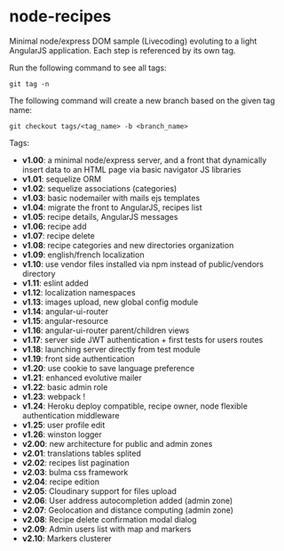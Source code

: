 # node-recipes
Minimal node/express DOM sample (Livecoding) evoluting to a light AngularJS application.
Each step is referenced by its own tag.

Run the following command to see all tags:
```
git tag -n
```

The following command will create a new branch based on the given tag name:
```
git checkout tags/<tag_name> -b <branch_name>
```

Tags:
- **v1.00**: a minimal node/express server, and a front that dynamically insert data to an HTML page via basic navigator JS libraries
- **v1.01**: sequelize ORM
- **v1.02**: sequelize associations (categories)
- **v1.03**: basic nodemailer with mails ejs templates
- **v1.04**: migrate the front to AngularJS, recipes list
- **v1.05**: recipe details, AngularJS messages
- **v1.06**: recipe add
- **v1.07**: recipe delete
- **v1.08**: recipe categories and new directories organization
- **v1.09**: english/french localization
- **v1.10**: use vendor files installed via npm instead of public/vendors directory
- **v1.11**: eslint added
- **v1.12**: localization namespaces
- **v1.13**: images upload, new global config module
- **v1.14**: angular-ui-router
- **v1.15**: angular-resource
- **v1.16**: angular-ui-router parent/children views
- **v1.17**: server side JWT authentication + first tests for users routes
- **v1.18**: launching server directly from test module
- **v1.19**: front side authentication
- **v1.20**: use cookie to save language preference
- **v1.21**: enhanced evolutive mailer
- **v1.22**: basic admin role
- **v1.23**: webpack !
- **v1.24**: Heroku deploy compatible, recipe owner, node flexible authentication middleware
- **v1.25**: user profile edit
- **v1.26**: winston logger
- **v2.00**: new architecture for public and admin zones
- **v2.01**: translations tables splited
- **v2.02**: recipes list pagination
- **v2.03**: bulma css framework
- **v2.04**: recipe edition
- **v2.05**: Cloudinary support for files upload
- **v2.06**: User address autocompletion added (admin zone)
- **v2.07**: Geolocation and distance computing (admin zone)
- **v2.08**: Recipe delete confirmation modal dialog
- **v2.09**: Admin users list with map and markers
- **v2.10**: Markers clusterer